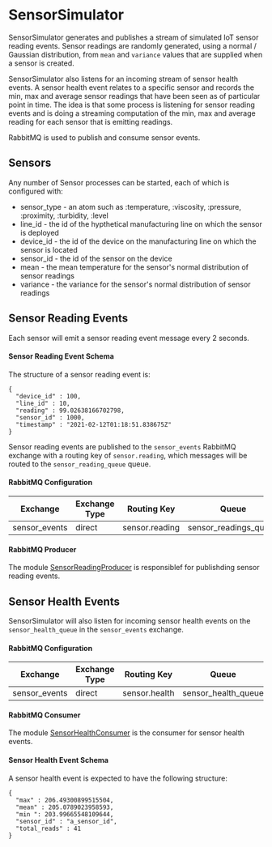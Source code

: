 # SensorSimulator

SensorSimulator generates and publishes a stream of simulated IoT sensor reading events. Sensor readings are randomly generated, using a normal / Gaussian distribution, from `mean` and `variance` values that are supplied when a sensor is created.

SensorSimulator also listens for an incoming stream of sensor health events. A sensor health event relates to a specific sensor and records the min, max and average sensor readings that have been seen as of particular point in time. The idea is that some process is listening for sensor reading events and is doing a streaming computation of the min, max and average reading for each sensor that is emitting readings.

RabbitMQ is used to publish and consume sensor events.

## Sensors
Any number of Sensor processes can be started, each of which is configured with: 
* sensor_type - an atom such as :temperature, :viscosity, :pressure, :proximity, :turbidity, :level
* line_id - the id of the hypthetical manufacturing line on which the sensor is deployed
* device_id - the id of the device on the manufacturing line on which the sensor is located
* sensor_id - the id of the sensor on the device
* mean - the mean temperature for the sensor's normal distribution of sensor readings
* variance - the variance for the sensor's normal distribution of sensor readings

## Sensor Reading Events

Each sensor will emit a sensor reading event message every 2 seconds.

#### Sensor Reading Event Schema
The structure of a sensor reading event is:
```
{
  "device_id" : 100, 
  "line_id" : 10, 
  "reading" : 99.02638166702798, 
  "sensor_id" : 1000, 
  "timestamp" : "2021-02-12T01:18:51.838675Z"
}
```

Sensor reading events are published to the `sensor_events` RabbitMQ exchange with a routing key of `sensor.reading`, which messages will be routed to the `sensor_reading_queue` queue.

#### RabbitMQ Configuration
| Exchange | Exchange Type | Routing Key | Queue |
| -------- | ---- | ----------- | ----- |
| sensor_events | direct | sensor.reading | sensor_readings_queue |

#### RabbitMQ Producer
The module [SensorReadingProducer](lib/sensor_simulator/messaging/sensor_reading_producer.ex) is responsiblef for publishding sensor reading events.

## Sensor Health Events

SensorSimulator will also listen for incoming sensor health events on the `sensor_health_queue` in the `sensor_events` exchange.

#### RabbitMQ Configuration
| Exchange | Exchange Type | Routing Key | Queue |
| -------- | ---- | ----------- | ----- |
| sensor_events | direct | sensor.health | sensor_health_queue |

#### RabbitMQ Consumer
The module [SensorHealthConsumer](lib/sensor_simulator/messaging/sensor_health_consumer.ex) is the consumer for sensor health events.

#### Sensor Health Event Schema
A sensor health event is expected to have the following structure:

```
{
  "max" : 206.49300899515504, 
  "mean" : 205.0789023958593,
  "min ": 203.99665548109644,
  "sensor_id" : "a_sensor_id",
  "total_reads" : 41
}
```